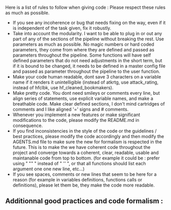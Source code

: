 Here is a list of rules to follow when giving code :
Please respect these rules as much as possible.

- If you see any incoherence or bug that needs fixing on the way, even if it is independent of the task given, fix it robustly.
- Take into account the modularity. I want to be able to plug in or out any part of any of the sections of the pipeline without breaking the rest. Use parameters as much as possible. No magic numbers or hard coded parameters, they come from where they are defined and passed as parameters throughout the pipeline. Some functions will have self defined parameters that do not need adjustments in the short term, but if it is bound to be changed, it needs to be defined in a master config file and passed as parameter throughout the pipeline to the user function.
- Make your code human readable, dont save 3 characters on a variable name if it renders it unintelligible (instead of atkrtg, use attack_rating, instead of hfclbk, use hf_cleaned_bookmakers).
- Make pretty code. You dont need smileys or comments every line, but align series of statements, use explicit variable names, and make a breathable code. Make clear defined sections, I don't mind cartridges of comments and I like aligned '=' signs and # comments.
- Whenever you implement a new features or make significant modifications to the code, please modify the README.md in consequence.
- If you find inconsistencies in the style of the code or the guidelines / best practices, please modify the code accordingly and then modify the AGENTS.md file to make sure the new for formalism is respected in the future. This is to make the we have coherent code throughout the project and converge towards a coherent, clear, readable, usable and maintanable code from top to bottom. (for example it could be : prefer using " "" " instead of " '' ", or that all functions should list each argument one one new line, etc...)
- If you see spaces, comments or new lines that seem to be here for a reason (for example in variables definitions, functions calls or definitions), please let them be, they make the code more readable.

Additionnal good practices and code formalism : 
- 

